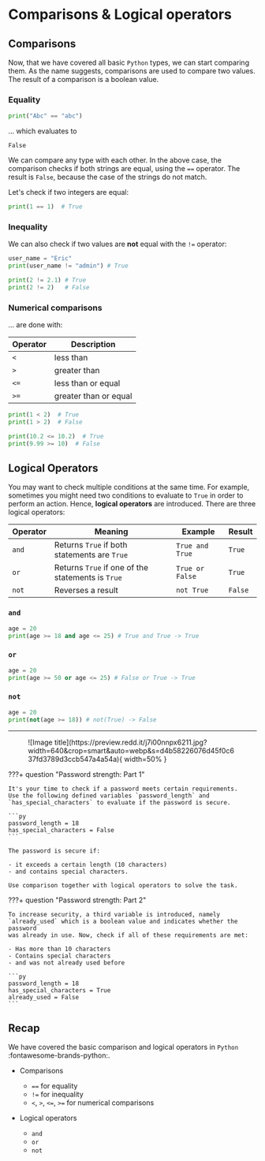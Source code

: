 # Comparisons & Logical operators

## Comparisons

Now, that we have covered all basic `Python` types, we can start comparing them.
As the name suggests, comparisons are used to compare two values. The result 
of a comparison is a boolean value.

### Equality

```py
print("Abc" == "abc")
```

... which evaluates to

```
False
```

We can compare any type with each other. In the above case, the comparison 
checks if both strings are equal, using the `==` operator. The result is 
`False`, because the case of the strings do not match.

Let's check if two integers are equal:

```py
print(1 == 1)  # True
```

### Inequality

We can also check if two values are **not** equal with the `!=` operator:

```py
user_name = "Eric"
print(user_name != "admin") # True
```

```py
print(2 != 2.1) # True
print(2 != 2)   # False
```

### Numerical comparisons

... are done with:

| Operator | Description           |
|----------|-----------------------|
| `<`      | less than             |
| `>`      | greater than          |
| `<=`     | less than or equal    |
| `>=`     | greater than or equal |

```py
print(1 < 2)  # True
print(1 > 2)  # False

print(10.2 <= 10.2)  # True
print(9.99 >= 10)  # False
```

## Logical Operators

You may want to check multiple conditions at the same time. For example,
sometimes you might need two conditions to evaluate to `True` in 
order to perform an action. Hence, **logical operators** are introduced. 
There are three logical operators:

| Operator | Meaning                                           | Example         | Result  |
|----------|---------------------------------------------------|-----------------|---------|
| `and`    | Returns `True` if both statements are `True`      | `True and True` | `True`  |
| `or`     | Returns `True` if one of the statements is `True` | `True or False` | `True`  |
| `not`    | Reverses a result                                 | `not True`      | `False` |

### `and`

```py
age = 20
print(age >= 18 and age <= 25) # True and True -> True
```

### `or`

```py
age = 20
print(age >= 50 or age <= 25) # False or True -> True
```

### `not`

```py
age = 20
print(not(age >= 18)) # not(True) -> False
```

---

<figure markdown="span">
  ![Image title](https://preview.redd.it/j7i00nnpx6211.jpg?width=640&crop=smart&auto=webp&s=d4b58226076d45f0c637fd3789d3ccb547a4a54a){ width=50% }
</figure>

???+ question "Password strength: Part 1"

    It's your time to check if a password meets certain requirements. 
    Use the following defined variables `password_length` and 
    `has_special_characters` to evaluate if the password is secure.

    ```py
    password_length = 18
    has_special_characters = False
    ```

    The password is secure if:

    - it exceeds a certain length (10 characters)
    - and contains special characters.

    Use comparison together with logical operators to solve the task.

???+ question "Password strength: Part 2"

    To increase security, a third variable is introduced, namely 
    `already_used` which is a boolean value and indicates whether the password 
    was already in use. Now, check if all of these requirements are met:

    - Has more than 10 characters
    - Contains special characters
    - and was not already used before

    ```py
    password_length = 18
    has_special_characters = True
    already_used = False
    ```

## Recap

We have covered the basic comparison and logical operators in `Python` 
:fontawesome-brands-python:.

- Comparisons
    - `==` for equality
    - `!=` for inequality
    - `<`, `>`, `<=`, `>=` for numerical comparisons
  
- Logical operators
    - `and`
    - `or`
    - `not`